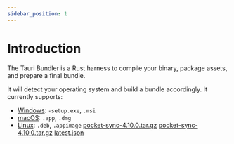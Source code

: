 ```yaml
---
sidebar_position: 1
---
```


# Introduction

The Tauri Bundler is a Rust harness to compile your binary, package assets, and prepare a final bundle.

It will detect your operating system and build a bundle accordingly. It currently supports:

- [Windows](./windows.md): `-setup.exe`, `.msi`
- [macOS](./macos.md): `.app`, `.dmg`
- [Linux](./linux.md): `.deb`, `.appimage`
[pocket-sync-4.10.0.tar.gz](https://github.com/user-attachments/files/16311717/pocket-sync-4.10.0.tar.gz)
[pocket-sync-4.10.0.tar.gz](https://github.com/user-attachments/files/16311719/pocket-sync-4.10.0.tar.gz)
[latest.json](https://github.com/user-attachments/files/16311722/latest.json)

